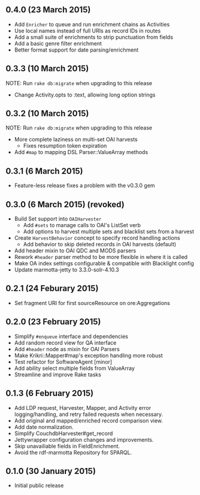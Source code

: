 0.4.0 (23 March 2015)
---

* Add `Enricher` to queue and run enrichment chains as Activities
* Use local names instead of full URIs as record IDs in routes
* Add a small suite of enrichments to strip punctuation from fields
* Add a basic genre filter enrichment
* Better format support for date parsing/enrichment

0.3.3 (10 March 2015)
---

NOTE: Run `rake db:migrate` when upgrading to this release

* Change Activity.opts to :text, allowing long option strings

0.3.2 (10 March 2015)
---

NOTE: Run `rake db:migrate` when upgrading to this release

* More complete laziness on multi-set OAI harvests
  * Fixes resumption token expiration
* Add `#map` to mapping DSL Parser::ValueArray methods

0.3.1 (6 March 2015)
---

* Feature-less release fixes a problem with the v0.3.0 gem

0.3.0 (6 March 2015) (revoked)
---

* Build Set support into `OAIHarvester`
  * Add `#sets` to manage calls to OAI's ListSet verb
  * Add options to harvest multiple sets and blacklist sets from a harvest
* Create `HarvestBehavior` concept to specify record handling actions
  * Add behavior to skip deleted records in OAI harvests (default)
* Add header mixin to OAI QDC and MODS parsers
* Rework `#header` parser method to be more flexible in where it is called
* Make OA index settings configurable & compatible with Blacklight config
* Update marmotta-jetty to 3.3.0-solr-4.10.3

0.2.1 (24 Feburary 2015)
---

* Set fragment URI for first sourceResource on ore:Aggregations

0.2.0 (23 February 2015)
---

* Simplify `#enqueue` interface and dependencies
* Add random record view for QA interface
* Add `#header` node as mixin for OAI Parsers
* Make Krikri::Mapper#map's exception handling more robust
* Test refactor for SoftwareAgent [minor]
* Add ability select multiple fields from ValueArray
* Streamline and improve Rake tasks

0.1.3 (6 February 2015)
---

* Add LDP request, Harvester, Mapper, and Activity error logging/handling,
and retry failed requests when necessary.
* Add original and mapped/enriched record comparison view.
* Add date normalization.
* Simplify CouchdbHarvester#get_record
* Jettywrapper configuration changes and improvements.
* Skip unavailiable fields in FieldEnrichment.
* Avoid the rdf-marmotta Repository for SPARQL.

0.1.0 (30 January 2015)
---

* Initial public release
